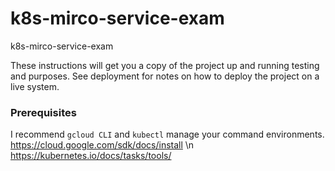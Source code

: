 # k8s-mirco-service-exam
k8s-mirco-service-exam

These instructions will get you a copy of the project up and running testing and purposes. See deployment for notes on how to deploy the project on a live system.

### Prerequisites

I recommend `gcloud CLI` and `kubectl` manage your command environments.
https://cloud.google.com/sdk/docs/install \n
https://kubernetes.io/docs/tasks/tools/
